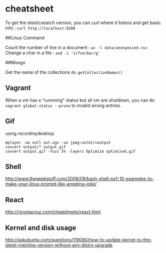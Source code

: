 cheatsheet
==========

To get the elasticsearch version, you can curl where it listens and get basic info : `curl http://localhost:9200`

##Linux Command

Count the number of line in a document : ` wc -l data/anonymized.csv `
Change a char in a file : `sed -i 's/foo/bar/g'`

##Mongo

Get the name of the collections `db.getCollectionNames()`

## Vagrant 

When a vm has a "runnning" status but all vm are shutdown, you can do `vagrant global-status --prune` to invalid wrong entries.

## Gif
using recordmydesktop

    mplayer -ao null out.ogv -vo jpeg:outdir=output
    convert output/* output.gif
    convert output.gif -fuzz 5% -layers Optimize optimised.gif

## Shell
http://www.thegeekstuff.com/2008/09/bash-shell-ps1-10-examples-to-make-your-linux-prompt-like-angelina-jolie/

## React
http://ricostacruz.com/cheatsheets/react.html

## Kernel and disk usage

http://askubuntu.com/questions/119080/how-to-update-kernel-to-the-latest-mainline-version-without-any-distro-upgrade
